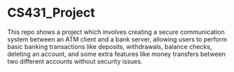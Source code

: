 # CS431_Project
This repo shows a project which involves creating a secure communication system between an ATM client and a bank server, allowing users to perform basic banking transactions like deposits, withdrawals, balance checks, deleting an account, and some extra features like money transfers between two different accounts without security issues.
